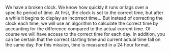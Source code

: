 We have a broken clock. We know how quickly it runs or lags over a specific period of time.
At first, the clock is set to the correct time, but after a while it begins
to display an incorrect time... But instead of correcting the clock each time, 
we will use an algorithm to calculate the correct time by accounting for 
the difference compared to the actual current time. Of course we will have access to 
the correct time for each day. In addition, you can be certain that 
the correct starting time and current actual time fall on the same day. 
For this mission, time is measured in a 24 hour format.
